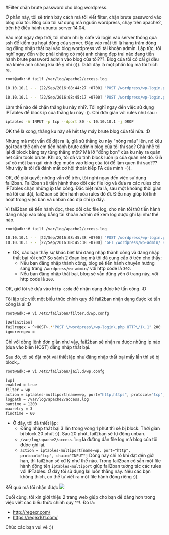 #Filter chặn brute password cho blog wordpress.

Ở phần này, tôi sẽ trình bày cách mà tôi viết filter, chặn brute password vào blog của tôi. Blog của tôi sử dụng 
mã nguồn wordpress, chạy trên apache2, trên hệ điều hành ubuntu server 14.04.

Vào một ngày đẹp trời, tôi nhâm nhi ly cafe và login vào server thông qua ssh để kiểm tra hoạt động của server.
Đập vào mắt tôi là hàng trăm dòng log đăng nhập thất bại vào blog wordpress với tài khoản admin. Lập tức, tôi nghĩ ngay đến việc phải
chăng có một anh chàng đẹp trai nào đang tiến hành brute password admin vào blog của tôi???. Blog của tôi có cái gì đâu mà khiến 
anh chàng kia để ý nhỉ :))). Dưới đây là một phần log mà tôi trích ra.
```sh
root@adk:~# tailf /var/log/apache2/access.log

10.10.10.1 - - [22/Sep/2016:08:44:27 +0700] "POST /wordpress/wp-login.php HTTP/1.1" 200 1886 "http://10.10.10.150/wordpress/wp-login.php?redirect_to=http%3A%2F%2F10.10.10.150%2Fwordpress%2Fwp-admin%2F&reauth=1" "Mozilla/5.0 (Windows NT 10.0; WOW64) AppleWebKit/537.36 (KHTML, like Gecko) Chrome/53.0.2785.116 Safari/537.36"

10.10.10.1 - - [22/Sep/2016:08:45:17 +0700] "POST /wordpress/wp-login.php HTTP/1.1" 200 1886 "http://10.10.10.150/wordpress/wp-login.php" "Mozilla/5.0 (Windows NT 10.0; WOW64) AppleWebKit/537.36 (KHTML, like Gecko) Chrome/53.0.2785.116 Safari/537.36"
```

Làm thế nào để chặn thằng ku này nhỉ?. Tôi nghĩ ngay đến việc sử dụng IPTables để block ip của thằng ku này :)). Chỉ đơn giản 
với rules như sau :
```sh
iptables -A INPUT -p tcp --dport 80 -s 10.10.10.1 -j DROP
```
OK thế là xong, thằng ku này sẽ hết táy máy brute blog của tôi nữa. :D

Nhưng mà một vấn đề đặt ra là, giả sử thằng ku này "nóng máu" lên, nó kêu gọi toàn thể anh em tiến hành brute admin blog của tôi thì sao?
Chả nhẽ tôi lại đi block bằng tay từng thằng một? Mà lỡ "đồng bọn" của ku này ra quán net cắm tools brute. Khi đó, tôi đã vô tình
block luôn ip của quán nét đó. Giả sử có một bạn gái xinh đẹp muốn vào blog của tôi để làm quen thì sao??? Như vậy là tôi đã đánh
mất cơ hội thoát kiếp FA của mình =)).

OK, để giải quyết những vấn đề trên, tôi nghĩ ngay đến việc sử dụng fail2ban. Fail2ban sẽ tiến hành theo dõi các file log và 
đưa ra các rules cho IPTables chặn những ip tấn công. Đặc biệt nữa là, sau một khoảng thời gian mà tôi cài đặt, fail2ban sẽ tiến hành
xóa rules đó đi. Điều nay giúp tôi linh hoạt trong việc ban và unban các địa chỉ ip đấy. 

Vì fail2ban sẽ tiến hành đọc, theo dõi các file log, cho nên tôi thử tiến hành đăng nhập vào blog bằng tài khoản admin để xem
log được ghi lại như thế nào.
```sh
root@adk:~# tailf /var/log/apache2/access.log

10.10.10.1 - - [22/Sep/2016:08:45:38 +0700] "POST /wordpress/wp-login.php HTTP/1.1" 302 1168 "http://10.10.10.150/wordpress/wp-login.php" "Mozilla/5.0 (Windows NT 10.0; WOW64) AppleWebKit/537.36 (KHTML, like Gecko) Chrome/53.0.2785.116 Safari/537.36"
10.10.10.1 - - [22/Sep/2016:08:45:38 +0700] "GET /wordpress/wp-admin/ HTTP/1.1" 200 14128 "http://10.10.10.150/wordpress/wp-login.php" "Mozilla/5.0 (Windows NT 10.0; WOW64) AppleWebKit/537.36 (KHTML, like Gecko) Chrome/53.0.2785.116 Safari/537.36"
```

- OK, các bạn thấy sự khác biệt khi đăng nhập thành công và đăng nhập thất bại rồi chứ? So sánh 2 đoạn log mà tôi đã cung cấp ở 
trên cho thấy:
	- Nếu bạn đăng nhập thành công, blog sẽ tiến hành chuyển hướng sang trang `/wordpress/wp-admin/` với http code là `302`.
	- Nếu bạn đăng nhập thất bại, blog sẽ vẫn đứng yên ở trang này, với http code là `200`.

OK, giờ tôi sẽ dựa vào `http code` để nhận dạng được kẻ tấn công. :D

Tôi lập tức viết một biểu thức chính quy để fail2ban nhận dạng được kẻ tấn công là ai :D
```sh
root@adk:~# vi /etc/fail2ban/filter.d/wp.confg

[Definition]
failregex = ^<HOST>.*"POST \/wordpress\/wp-login\.php HTTP\/1\.1" 200
ignoreregex =  
```

Chỉ với dòng lệnh đơn giản như vậy, fail2ban sẽ nhận ra được những ip nào (dựa vào biến HOST) đăng nhập thất bại.

Sau đó, tôi sẽ đặt một vài thiết lập như đăng nhập thất bại mấy lần thì sẽ bị block,..
```sh
root@adk:~# vi /etc/fail2ban/jail.d/wp.confg

[wp]
enabled = true
filter = wp
action = iptables-multiport[name=wp, port="http,https", protocol="tcp", chain="INPUT"]
logpath = /var/log/apache2/access.log
bantime = 1200
maxretry = 3
findtime = 60
```

- Ở đây, tôi đã thiết lập:
	- Đăng nhập thất bại 3 lần trong vòng 1 phút thì sẽ bị block. Thời gian bị block 20 phút :)). Sau 20 phút, fail2ban sẽ tự động unban.
	- `/var/log/apache2/access.log` là đường dẫn file log mà blog của tôi được ghi lại.
	- `action = iptables-multiport[name=wp, port="http", protocol="tcp", chain="INPUT"]` Dòng này chỉ rõ khi đạt đến giới hạn, thì fail2ban
	sẽ xử lý như thế nào. Trong fail2ban có sẵn một file hành động tên `iptables-multiport` giúp fail2ban tương tác các rules với
	IPTables. Ở đây tôi sử dụng lại luôn thằng này. Nếu các bạn không thích, có thể tự viết ra một file hành động riêng :)).

Kết quả mà tôi nhận được
![](http://image.prntscr.com/image/da1f722d4f794d549eba3518c85b9d82.png)


Cuối cùng, tôi xin giới thiệu 2 trang web giúp cho bạn dễ dàng hơn trong việc viết các biểu thức chính quy ^^!. Đó là: 
- http://regexr.com/
- https://regex101.com/

Chúc các bạn vui vẽ :))